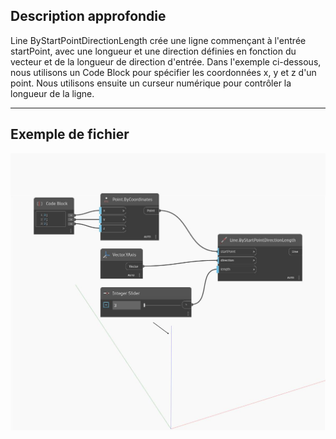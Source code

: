 ## Description approfondie
Line ByStartPointDirectionLength crée une ligne commençant à l'entrée startPoint, avec une longueur et une direction définies en fonction du vecteur et de la longueur de direction d'entrée. Dans l'exemple ci-dessous, nous utilisons un Code Block pour spécifier les coordonnées x, y et z d'un point. Nous utilisons ensuite un curseur numérique pour contrôler la longueur de la ligne.
___
## Exemple de fichier

![ByStartPointDirectionLength](./Autodesk.DesignScript.Geometry.Line.ByStartPointDirectionLength_img.jpg)

